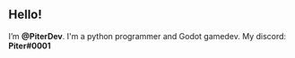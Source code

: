 
## Hello!
I’m **@PiterDev**. I'm a python programmer and Godot gamedev.
My discord: **Piter#0001**


<!---
PewolfP/PewolfP is a ✨ special ✨ repository because its `README.md` (this file) appears on your GitHub profile.
You can click the Preview link to take a look at your changes.
--->
